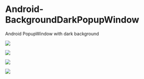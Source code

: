 # Android-BackgroundDarkPopupWindow
Android PopupWindow with dark background

![](https://github.com/BakerJQ/Android-BackgroundDarkPopupWindow/raw/master/Screenshots/1.png)

![](https://github.com/BakerJQ/Android-BackgroundDarkPopupWindow/raw/master/Screenshots/2.png)

![](https://github.com/BakerJQ/Android-BackgroundDarkPopupWindow/raw/master/Screenshots/3.png)

![](https://github.com/BakerJQ/Android-BackgroundDarkPopupWindow/raw/master/Screenshots/4.png)
